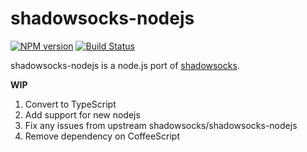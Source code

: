shadowsocks-nodejs
==================

[![NPM version]][NPM] [![Build Status]][Travis CI]

shadowsocks-nodejs is a node.js port of [shadowsocks].

**WIP**
1. Convert to TypeScript
2. Add support for new nodejs
3. Fix any issues from upstream shadowsocks/shadowsocks-nodejs
4. Remove dependency on CoffeeScript

[Build Status]:    https://img.shields.io/travis/clowwindy/shadowsocks-nodejs/master.svg?style=flat
[NPM]:             https://www.npmjs.com/package/shadowsocks
[NPM version]:     https://img.shields.io/npm/v/shadowsocks.svg?style=flatp
[Travis CI]:       https://travis-ci.org/shadowsocks/shadowsocks-nodejs
[shadowsocks]:     https://github.com/shadowsocks/shadowsocks
[Other versions]:  https://github.com/shadowsocks/shadowsocks/wiki/Ports-and-Clients
